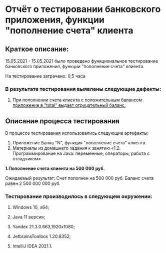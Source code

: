 <h1>Отчёт о тестировании банковского приложения, функции "пополнение счета" клиента</h1> 

<h2> Краткое описание: </h2>

15.05.2021 - 15.05.2021 было проведено функциональное тестирование банковского приложения, функции "пополнение счета" клиента.

На тестирование затрачено: 0,5 часа

<h3>В результате тестирования выявлены следующие дефекты:</h3> 

1. [При пополнении счета клиента с положительным балансом приложение в "total" выдает отрицательный баланс.](https://github.com/Perepadin/M3-HW2.1/issues/1)

<h2>Описание процесса тестирования</h2> 

В процессе тестирования использовались следующие артефакты:
1. Приложение Банка "N", функция "пополнение счета" клиента.
1. Материалы из домашнего задания к занятию «1.2. Программирование на Java: переменные, операторы, работа с отладчиком».

**1.Пополнение счета клиента на 500 000 руб.**

  Ожидаемый результат: Счет пополнен на 500 000 руб. Баланс счета равен 2 500 000 000 руб.


<h3>Тестирование производилось в следующем окружении:</h3>

1. Windows 10, x64;

1. Java 11 версия; 

1. Yandex 21.3.0.663,1920x1080;

1. JetbrainsToolbox 1.20.8352;

1. IntelliJ IDEA 2021.1.
